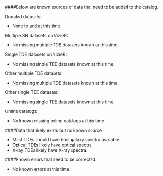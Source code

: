 ####Below are known sources of data that need to be added to the catalog. 

Donated datasets:
* None to add at this time.

Multiple SN datasets on VizieR:
* No missing multiple TDE datasets known at this time.

Single TDE datasets on VizieR:
* No missing single TDE datasets known at this time.

Other multiple TDE datasets:
* No missing multiple TDE datasets known at this time.

Other single TDE datasets:
* No missing single TDE datasets known at this time.

Online catalogs:
* No known missing online catalogs at this time.

####Data that likely exists but no known source
* Most TDEs should have host galaxy spectra available.
* Optical TDEs likely have optical spectra.
* X-ray TDEs likely have X-ray spectra.

####Known errors that need to be corrected:
* No known errors at this time.

